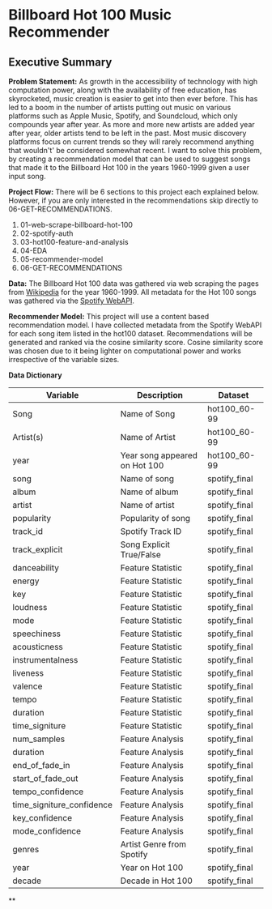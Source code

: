 # Billboard Hot 100 Music Recommender
## Executive Summary

**Problem Statement:** As growth in the accessibility of technology with high computation power, along with the availability of free education, has skyrocketed, music creation is easier to get into then ever before. This has led to a boom in the number of artists putting out music on various platforms such as Apple Music, Spotify, and Soundcloud, which only compounds year after year. As more and more new artists are added year after year, older artists tend to be left in the past. Most music discovery platforms focus on current trends so they will rarely recommend anything that wouldn't' be considered somewhat recent. I want to solve this problem, by creating a recommendation model that can be used to suggest songs that made it to the Billboard Hot 100 in the years 1960-1999 given a user input song.


**Project Flow:** There will be 6 sections to this project each explained below. However, if you are only interested in the recommendations skip directly to 06-GET-RECOMMENDATIONS.
1. 01-web-scrape-billboard-hot-100
2. 02-spotify-auth
3. 03-hot100-feature-and-analysis
4. 04-EDA
5. 05-recommender-model
6. 06-GET-RECOMMENDATIONS

**Data:** The Billboard Hot 100 data was gathered via web scraping the pages from [Wikipedia]('https://en.wikipedia.org/wiki/List_of_Billboard_Hot_100_number_ones_of_1960') for the year 1960-1999. All metadata for the Hot 100 songs was gathered via the [Spotify WebAPI]("https://developer.spotify.com/documentation/web-api/").

**Recommender Model:** This project will use a content based recommendation model. I have collected metadata from the Spotify WebAPI for each song item listed in the hot100 dataset. Recommendations will be generated and ranked via the cosine similarity score. Cosine similarity score was chosen due to it being lighter on computational power and works irrespective of the variable sizes. 


**Data Dictionary**

|Variable   |Description   |Dataset   |
|---|---|---|
|Song  | Name of Song  | hot100_60-99  |
|Artist(s) | Name of Artist  | hot100_60-99  |
|year | Year song appeared on Hot 100  | hot100_60-99  |
|song| Name of song| spotify_final|
|album| Name of album | spotify_final|
|artist| Name of artist| spotify_final|
|popularity| Popularity of song| spotify_final|
|track_id| Spotify Track ID|spotify_final|
|track_explicit| Song Explicit True/False|spotify_final|
|danceability| Feature Statistic|spotify_final|
|energy| Feature Statistic|spotify_final|
|key| Feature Statistic|spotify_final|
|loudness| Feature Statistic|spotify_final|
|mode| Feature Statistic|spotify_final|
|speechiness| Feature Statistic|spotify_final|
|acousticness| Feature Statistic|spotify_final|
|instrumentalness| Feature Statistic|spotify_final|
|liveness| Feature Statistic|spotify_final|
|valence| Feature Statistic|spotify_final|
|tempo| Feature Statistic|spotify_final|
|duration| Feature Statistic|spotify_final|
|time_signiture| Feature Statistic|spotify_final|
|num_samples| Feature Analysis|spotify_final|
|duration| Feature Analysis|spotify_final|
|end_of_fade_in| Feature Analysis|spotify_final|
|start_of_fade_out| Feature Analysis|spotify_final|
|tempo_confidence| Feature Analysis|spotify_final|
|time_signiture_confidence| Feature Analysis|spotify_final|
|key_confidence| Feature Analysis|spotify_final|
|mode_confidence| Feature Analysis|spotify_final|
|genres| Artist Genre from Spotify | spotify_final|
|year| Year on Hot 100| spotify_final|
|decade| Decade in Hot 100| spotify_final|

**
